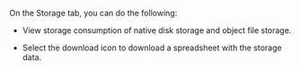 
On the Storage tab, you can do the following:

-   View storage consumption of native disk storage and object file storage.

-   Select the download icon to download a spreadsheet with the storage data.


